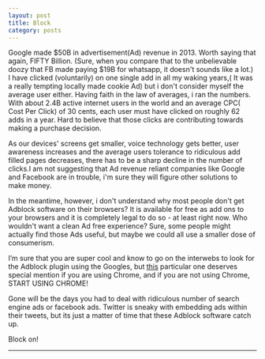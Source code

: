 ```yaml
---
layout: post
title: Block 
category: posts
---
```

Google made $50B in advertisement(Ad) revenue in 2013. Worth saying that again, FIFTY Billion. (Sure, when you compare that to the unbelievable doozy that FB made paying $19B for whatsapp, it doesn't sounds like a lot.) 
I have clicked (voluntarily) on one single add in all my waking years,( It was a really tempting locally made cookie Ad) but i don't consider myself the average user either. Having faith in the law of averages, i ran the numbers. With about 2.4B active internet users in the world and an average CPC( Cost Per Click) of 30 cents, each user must have clicked on roughly 62 adds in a year. Hard to believe that those clicks are contributing towards making a purchase decision. 

As our devices' screens get smaller, voice technology gets better, user awareness increases and the average users tolerance to ridiculous add filled pages decreases, there has to be  a sharp decline in the number of clicks.I am not suggesting that Ad revenue reliant companies like Google and Facebook are in trouble, i'm sure they will figure other solutions to make money.

In the meantime, however, i don't understand why most people don't get Adblock software on their browsers? It is available for free as add ons to your browsers and it is completely legal to do so - at least right now. Who wouldn't want a clean Ad free experience? Sure, some people might actually find those Ads useful, but maybe we could all use a smaller dose of consumerism.

I’m sure that you are super cool and know to go on the interwebs to look for the Adblock plugin using the Googles, but <a href ="http://goo.gl/LhZNq">this</a> particular one deserves special mention if you are using Chrome, and if you are not using Chrome, START USING CHROME!

Gone will be the days you had to deal with ridiculous number of search engine ads or facebook ads. Twitter is sneaky with embedding ads within their tweets, but its just a matter of time that these Adblock software catch up. 

Block on!

---